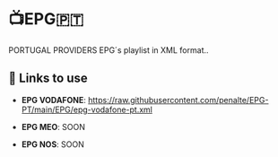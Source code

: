 # 📺EPG🇵🇹

PORTUGAL PROVIDERS EPG´s playlist in XML format..


## 🔗 Links to use 


* **EPG VODAFONE**: <https://raw.githubusercontent.com/penalte/EPG-PT/main/EPG/epg-vodafone-pt.xml>

* **EPG MEO**: SOON

* **EPG NOS**: SOON
